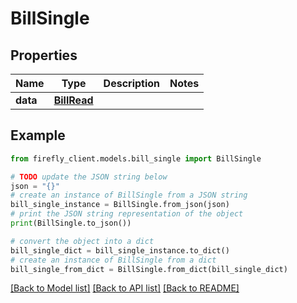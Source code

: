 # BillSingle


## Properties

Name | Type | Description | Notes
------------ | ------------- | ------------- | -------------
**data** | [**BillRead**](BillRead.md) |  | 

## Example

```python
from firefly_client.models.bill_single import BillSingle

# TODO update the JSON string below
json = "{}"
# create an instance of BillSingle from a JSON string
bill_single_instance = BillSingle.from_json(json)
# print the JSON string representation of the object
print(BillSingle.to_json())

# convert the object into a dict
bill_single_dict = bill_single_instance.to_dict()
# create an instance of BillSingle from a dict
bill_single_from_dict = BillSingle.from_dict(bill_single_dict)
```
[[Back to Model list]](../README.md#documentation-for-models) [[Back to API list]](../README.md#documentation-for-api-endpoints) [[Back to README]](../README.md)


